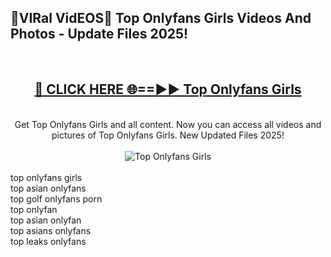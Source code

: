 <h2>🔴VIRal VidEOS🔴 Top Onlyfans Girls Videos And Photos - Update Files 2025!</h2>
<br>
<div align="center">
<h2><a href="https://virallinks.top/odZfE0" rel="nofollow">🔴 CLICK HERE 🌐==►► Top Onlyfans Girls</a></h2>
<br>
Get Top Onlyfans Girls and all content. Now you can access all videos and pictures of Top Onlyfans Girls. New Updated Files 2025!
<br>
<br>
<a href="https://virallinks.top/odZfE0" rel="nofollow" data-target="animated-image.originalLink"><img src="https://i.imgur.com/dJHk4Zq.gif)" alt="Top Onlyfans Girls" style="max-width: 100%; display: inline-block;" data-target="animated-image.originalImage"></a>
</div>
<br>
top onlyfans girls<br>
top asian onlyfans<br>
top golf onlyfans porn<br>
top onlyfan<br>
top asian onlyfan<br>
top asians onlyfans<br>
top leaks onlyfans